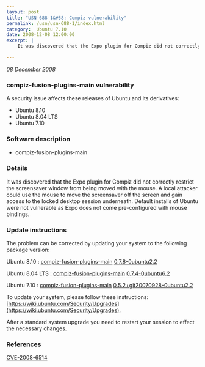 ```yaml
---
layout: post
title: "USN-688-1&#58; Compiz vulnerability"
permalink: /usn/usn-688-1/index.html
category:  Ubuntu 7.10
date: 2008-12-08 12:00:00
excerpt: |
    It was discovered that the Expo plugin for Compiz did not correctly restrict the screensaver window from being moved with the mouse.  A local attacker could use the mouse to move the screensaver off the screen and gain access to the locked desktop session underneath. Default installs of Ubuntu were not vulnerable as Expo does not come pre-configured with mouse bindings. 
    
--- 
```

 
 

*08 December 2008*

### compiz-fusion-plugins-main vulnerability

A security issue affects these releases of Ubuntu and its derivatives:

* Ubuntu 8.10
* Ubuntu 8.04 LTS
* Ubuntu 7.10

### Software description

* compiz-fusion-plugins-main 

### Details

It was discovered that the Expo plugin for Compiz did not correctly restrict the screensaver window from being moved with the mouse. A local attacker could use the mouse to move the screensaver off the screen and gain access to the locked desktop session underneath. Default installs of Ubuntu were not vulnerable as Expo does not come pre-configured with mouse bindings. 

### Update instructions

The problem can be corrected by updating your system to the following package version:

Ubuntu 8.10
 : [compiz-fusion-plugins-main](https://launchpad.net/ubuntu/+source/compiz-fusion-plugins-main) <span> [0.7.8-0ubuntu2.2](https://launchpad.net/ubuntu/+source/compiz-fusion-plugins-main/0.7.8-0ubuntu2.2) </span> 

Ubuntu 8.04 LTS
 : [compiz-fusion-plugins-main](https://launchpad.net/ubuntu/+source/compiz-fusion-plugins-main) <span> [0.7.4-0ubuntu6.2](https://launchpad.net/ubuntu/+source/compiz-fusion-plugins-main/0.7.4-0ubuntu6.2) </span> 

Ubuntu 7.10
 : [compiz-fusion-plugins-main](https://launchpad.net/ubuntu/+source/compiz-fusion-plugins-main) <span> [0.5.2+git20070928-0ubuntu2.2](https://launchpad.net/ubuntu/+source/compiz-fusion-plugins-main/0.5.2+git20070928-0ubuntu2.2) </span> 

To update your system, please follow these instructions: [https://wiki.ubuntu.com/Security/Upgrades](https://wiki.ubuntu.com/Security/Upgrades).

After a standard system upgrade you need to restart your session to effect the necessary changes. 

### References

 
 [CVE-2008-6514](http://people.ubuntu.com/~ubuntu-security/cve/CVE-2008-6514)
 

